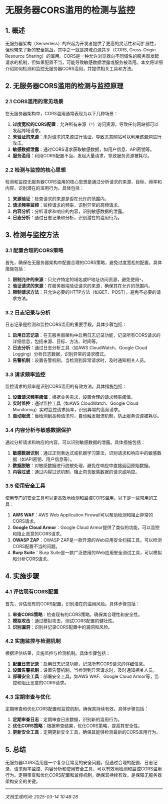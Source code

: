 # 无服务器CORS滥用的检测与监控

## 1. 概述

无服务器架构（Serverless）的兴起为开发者提供了更高的灵活性和可扩展性，但也带来了新的安全挑战，其中之一就是跨域资源共享（CORS, Cross-Origin Resource Sharing）的滥用。CORS是一种允许浏览器向不同域名的服务器发起请求的机制，但如果配置不当，可能导致敏感数据泄露或服务被滥用。本文将详细介绍如何检测和监控无服务器CORS滥用，并提供相关工具和方法。

## 2. 无服务器CORS滥用的检测与监控原理

### 2.1 CORS滥用的常见场景

在无服务器架构中，CORS滥用通常表现为以下几种场景：

1. **过度宽松的CORS配置**：允许所有来源（`*`）访问资源，导致任何网站都可以发起跨域请求。
2. **未验证的来源**：未对请求的来源进行验证，导致恶意网站可以利用该漏洞进行攻击。
3. **敏感数据泄露**：通过CORS请求获取敏感数据，如用户信息、API密钥等。
4. **服务滥用**：利用CORS配置不当，发起大量请求，导致服务资源被耗尽。

### 2.2 检测与监控的核心思想

检测和监控无服务器CORS滥用的核心思想是通过分析请求的来源、目标、频率和内容，识别潜在的滥用行为。具体包括：

1. **来源验证**：检查请求的来源是否在允许的范围内。
2. **请求频率监控**：监控请求的频率，识别异常的高频请求。
3. **内容分析**：分析请求和响应的内容，识别敏感数据的泄露。
4. **日志分析**：通过日志记录和分析，识别潜在的滥用行为。

## 3. 检测与监控方法

### 3.1 配置合理的CORS策略

首先，确保在无服务器架构中配置合理的CORS策略，避免过度宽松的配置。具体措施包括：

1. **限制允许的来源**：只允许特定的域名或IP地址访问资源，避免使用`*`。
2. **验证请求的来源**：在服务器端验证请求的来源，确保其在允许的范围内。
3. **限制请求方法**：只允许必要的HTTP方法（如GET、POST），避免不必要的请求方法。

### 3.2 日志记录与分析

日志记录是检测和监控CORS滥用的重要手段。具体步骤包括：

1. **启用日志记录**：在无服务器架构中启用日志记录功能，记录所有CORS请求的详细信息，包括来源、目标、方法、时间等。
2. **日志分析**：通过日志分析工具（如AWS CloudWatch、Google Cloud Logging）分析日志数据，识别异常的请求模式。
3. **告警机制**：设置告警机制，当检测到异常请求时，及时通知相关人员。

### 3.3 请求频率监控

监控请求的频率是识别CORS滥用的有效方法。具体措施包括：

1. **设置请求频率阈值**：根据业务需求，设置合理的请求频率阈值。
2. **实时监控**：通过监控工具（如AWS CloudWatch、Google Cloud Monitoring）实时监控请求频率，识别异常的高频请求。
3. **自动限流**：当检测到高频请求时，自动触发限流机制，防止服务资源被耗尽。

### 3.4 内容分析与敏感数据保护

通过分析请求和响应的内容，可以识别敏感数据的泄露。具体措施包括：

1. **敏感数据识别**：通过正则表达式或机器学习算法，识别请求和响应中的敏感数据（如API密钥、用户信息等）。
2. **数据脱敏**：对敏感数据进行脱敏处理，避免在响应中直接返回原始数据。
3. **内容过滤**：通过内容过滤机制，阻止包含敏感数据的请求或响应。

### 3.5 使用安全工具

使用专门的安全工具可以更高效地检测和监控CORS滥用。以下是一些常用的工具：

1. **AWS WAF**：AWS Web Application Firewall可以帮助检测和阻止异常的CORS请求。
2. **Google Cloud Armor**：Google Cloud Armor提供了类似的功能，可以监控和阻止恶意的CORS请求。
3. **OWASP ZAP**：OWASP ZAP是一款开源的Web应用安全扫描工具，可以检测CORS配置不当的问题。
4. **Burp Suite**：Burp Suite是一款广泛使用的Web应用安全测试工具，可以模拟和分析CORS请求。

## 4. 实施步骤

### 4.1 评估现有CORS配置

首先，评估现有的CORS配置，识别潜在的滥用风险。具体步骤包括：

1. **审查CORS策略**：检查现有的CORS策略，确保其合理性和安全性。
2. **模拟攻击**：通过模拟攻击，测试CORS配置的健壮性。
3. **识别漏洞**：识别并记录CORS配置中的漏洞和风险。

### 4.2 实施监控与检测机制

根据评估结果，实施监控与检测机制。具体步骤包括：

1. **配置日志记录**：启用日志记录功能，记录所有CORS请求的详细信息。
2. **设置告警机制**：设置告警机制，当检测到异常请求时，及时通知相关人员。
3. **部署安全工具**：部署安全工具，如AWS WAF、Google Cloud Armor等，监控和阻止恶意的CORS请求。

### 4.3 定期审查与优化

定期审查和优化CORS配置和监控机制，确保其持续有效。具体步骤包括：

1. **定期审查日志**：定期审查日志数据，识别新的滥用行为。
2. **优化CORS策略**：根据审查结果，优化CORS策略，提高其安全性。
3. **更新安全工具**：定期更新安全工具，确保其能够检测最新的CORS滥用行为。

## 5. 总结

无服务器CORS滥用是一个复杂且常见的安全问题，但通过合理的配置、日志记录、请求频率监控、内容分析和使用安全工具，可以有效地检测和监控CORS滥用行为。定期审查和优化CORS配置和监控机制，确保其持续有效，是保障无服务器架构安全的关键。

---

*文档生成时间: 2025-03-14 10:48:28*
